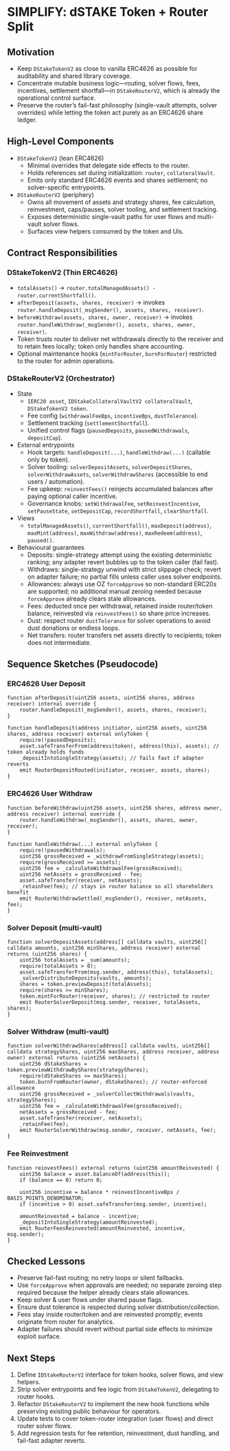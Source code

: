 # SIMPLIFY: dSTAKE Token + Router Split

## Motivation
- Keep `DStakeTokenV2` as close to vanilla ERC4626 as possible for auditability and shared library coverage.
- Concentrate mutable business logic—routing, solver flows, fees, incentives, settlement shortfall—in `DStakeRouterV2`, which is already the operational control surface.
- Preserve the router’s fail-fast philosophy (single-vault attempts, solver overrides) while letting the token act purely as an ERC4626 share ledger.

## High-Level Components
- `DStakeTokenV2` (lean ERC4626)
  - Minimal overrides that delegate side effects to the router.
  - Holds references set during initialization: `router`, `collateralVault`.
  - Emits only standard ERC4626 events and shares settlement; no solver-specific entrypoints.
- `DStakeRouterV2` (periphery)
  - Owns all movement of assets and strategy shares, fee calculation, reinvestment, caps/pauses, solver tooling, and settlement tracking.
  - Exposes deterministic single-vault paths for user flows and multi-vault solver flows.
  - Surfaces view helpers consumed by the token and UIs.

## Contract Responsibilities

### DStakeTokenV2 (Thin ERC4626)
- `totalAssets()` → `router.totalManagedAssets() - router.currentShortfall()`.
- `afterDeposit(assets, shares, receiver)` → invokes `router.handleDeposit(_msgSender(), assets, shares, receiver)`.
- `beforeWithdraw(assets, shares, owner, receiver)` → invokes `router.handleWithdraw(_msgSender(), assets, shares, owner, receiver)`.
- Token trusts router to deliver net withdrawals directly to the receiver and to retain fees locally; token only handles share accounting.
- Optional maintenance hooks (`mintForRouter`, `burnForRouter`) restricted to the router for admin operations.

### DStakeRouterV2 (Orchestrator)
- State
  - `IERC20 asset`, `IDStakeCollateralVaultV2 collateralVault`, `DStakeTokenV2 token`.
  - Fee config (`withdrawalFeeBps`, `incentiveBps`, `dustTolerance`).
  - Settlement tracking (`settlementShortfall`).
  - Unified control flags (`pausedDeposits`, `pausedWithdrawals`, `depositCap`).
- External entrypoints
  - Hook targets: `handleDeposit(...)`, `handleWithdraw(...)` (callable only by token).
  - Solver tooling: `solverDepositAssets`, `solverDepositShares`, `solverWithdrawAssets`, `solverWithdrawShares` (accessible to end users / automation).
  - Fee upkeep: `reinvestFees()` reinjects accumulated balances after paying optional caller incentive.
  - Governance knobs: `setWithdrawalFee`, `setReinvestIncentive`, `setPauseState`, `setDepositCap`, `recordShortfall`, `clearShortfall`.
- Views
  - `totalManagedAssets()`, `currentShortfall()`, `maxDeposit(address)`, `maxMint(address)`, `maxWithdraw(address)`, `maxRedeem(address)`, `paused()`.
- Behavioural guarantees
  - Deposits: single-strategy attempt using the existing deterministic ranking; any adapter revert bubbles up to the token caller (fail fast).
  - Withdraws: single-strategy unwind with strict slippage check; revert on adapter failure; no partial fills unless caller uses solver endpoints.
  - Allowances: always use OZ `forceApprove` so non-standard ERC20s are supported; no additional manual zeroing needed because `forceApprove` already clears stale allowances.
  - Fees: deducted once per withdrawal, retained inside router/token balance, reinvested via `reinvestFees()` so share price increases.
  - Dust: respect router `dustTolerance` for solver operations to avoid dust donations or endless loops.
  - Net transfers: router transfers net assets directly to recipients; token does not intermediate.

## Sequence Sketches (Pseudocode)

### ERC4626 User Deposit
```solidity
function afterDeposit(uint256 assets, uint256 shares, address receiver) internal override {
    router.handleDeposit(_msgSender(), assets, shares, receiver);
}

function handleDeposit(address initiator, uint256 assets, uint256 shares, address receiver) external onlyToken {
    require(!pausedDeposits);
    asset.safeTransferFrom(address(token), address(this), assets); // token already holds funds
    _depositIntoSingleStrategy(assets); // fails fast if adapter reverts
    emit RouterDepositRouted(initiator, receiver, assets, shares);
}
```

### ERC4626 User Withdraw
```solidity
function beforeWithdraw(uint256 assets, uint256 shares, address owner, address receiver) internal override {
    router.handleWithdraw(_msgSender(), assets, shares, owner, receiver);
}

function handleWithdraw(...) external onlyToken {
    require(!pausedWithdrawals);
    uint256 grossReceived = _withdrawFromSingleStrategy(assets);
    require(grossReceived >= assets);
    uint256 fee = _calculateWithdrawalFee(grossReceived);
    uint256 netAssets = grossReceived - fee;
    asset.safeTransfer(receiver, netAssets);
    _retainFee(fee); // stays in router balance so all shareholders benefit
    emit RouterWithdrawSettled(_msgSender(), receiver, netAssets, fee);
}
```

### Solver Deposit (multi-vault)
```solidity
function solverDepositAssets(address[] calldata vaults, uint256[] calldata amounts, uint256 minShares, address receiver) external returns (uint256 shares) {
    uint256 totalAssets = _sum(amounts);
    require(totalAssets > 0);
    asset.safeTransferFrom(msg.sender, address(this), totalAssets);
    _solverDistributeDeposits(vaults, amounts);
    shares = token.previewDeposit(totalAssets);
    require(shares >= minShares);
    token.mintForRouter(receiver, shares); // restricted to router
    emit RouterSolverDeposit(msg.sender, receiver, totalAssets, shares);
}
```

### Solver Withdraw (multi-vault)
```solidity
function solverWithdrawShares(address[] calldata vaults, uint256[] calldata strategyShares, uint256 maxShares, address receiver, address owner) external returns (uint256 netAssets) {
    uint256 dStakeShares = token.previewWithdrawByShares(strategyShares);
    require(dStakeShares <= maxShares);
    token.burnFromRouter(owner, dStakeShares); // router-enforced allowance
    uint256 grossReceived = _solverCollectWithdrawals(vaults, strategyShares);
    uint256 fee = _calculateWithdrawalFee(grossReceived);
    netAssets = grossReceived - fee;
    asset.safeTransfer(receiver, netAssets);
    _retainFee(fee);
    emit RouterSolverWithdraw(msg.sender, receiver, netAssets, fee);
}
```

### Fee Reinvestment
```solidity
function reinvestFees() external returns (uint256 amountReinvested) {
    uint256 balance = asset.balanceOf(address(this));
    if (balance == 0) return 0;

    uint256 incentive = balance * reinvestIncentiveBps / BASIS_POINTS_DENOMINATOR;
    if (incentive > 0) asset.safeTransfer(msg.sender, incentive);

    amountReinvested = balance - incentive;
    _depositIntoSingleStrategy(amountReinvested);
    emit RouterFeesReinvested(amountReinvested, incentive, msg.sender);
}
```

## Checked Lessons
- Preserve fail-fast routing; no retry loops or silent fallbacks.
- Use `forceApprove` when approvals are needed; no separate zeroing step required because the helper already clears stale allowances.
- Keep solver & user flows under shared pause flags.
- Ensure dust tolerance is respected during solver distribution/collection.
- Fees stay inside router/token and are reinvested promptly; events originate from router for analytics.
- Adapter failures should revert without partial side effects to minimize exploit surface.

## Next Steps
1. Define `IDStakeRouterV2` interface for token hooks, solver flows, and view helpers.
2. Strip solver entrypoints and fee logic from `DStakeTokenV2`, delegating to router hooks.
3. Refactor `DStakeRouterV2` to implement the new hook functions while preserving existing public behaviour for operators.
4. Update tests to cover token-router integration (user flows) and direct router solver flows.
5. Add regression tests for fee retention, reinvestment, dust handling, and fail-fast adapter reverts.
